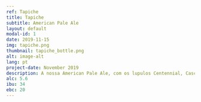 ```yaml
---
ref: Tapiche
title: Tapiche
subtitle: American Pale Ale
layout: default
modal-id: 1
date: 2019-11-15
img: tapiche.png
thumbnail: tapiche_bottle.png
alt: image-alt
lang: pt
project-date: November 2019
description: A nossa American Pale Ale, com os lupulos Centennial, Cascade e El Dorado.  
alc: 5.6
ibu: 34
ebc: 20
---
```


